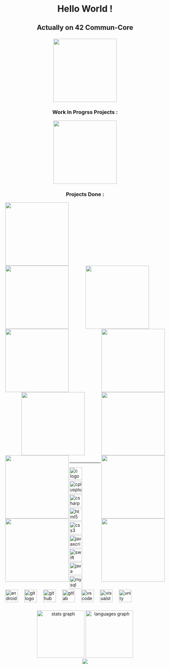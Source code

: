 
<h1  align="center">Hello World !</h1>

###

<h2  align="center">Actually on 42 Commun-Core</h2>

###

<div  align="center">
	<img  height="200"  src="https://github.com/ayogun/42-project-badges/blob/main/badges/common_coren.png" />
</div>

###

<h3  align="center">Work In Progrss Projects :</h3>
<div  align="center" class="inProgress">
	<img  height="200"  src="https://github.com/ayogun/42-project-badges/blob/main/badges/cppe.png" />
</div>

<div name="dones">
<h3  align="center">Projects Done :</h3>

<div align="center  name="cercle1">
<img  align="center"  height="200"  src="https://github.com/ayogun/42-project-badges/blob/main/badges/libftm.png"  href="https://github.com/LeSabreDeDieu/libft" />
</div>

<div align="center"  name="cercle2" >
<img  align="left"  height="200"  src="https://github.com/ayogun/42-project-badges/blob/main/badges/ft_printfe.png"  href="https://github.com/LeSabreDeDieu/ft_printf" />
<img  align="center"  height="200"  src="https://github.com/ayogun/42-project-badges/blob/main/badges/get_next_linee.png"  href="https://github.com/LeSabreDeDieu/gnl-42" />
<img  align="right"  height="200"  src="https://github.com/ayogun/42-project-badges/blob/main/badges/born2beroote.png"  href="" />
</div>

<div align="center"  name="cercle3" >
<img align="left" height="200"  src="https://github.com/ayogun/42-project-badges/blob/main/badges/push_swape.png"  href="https://github.com/LeSabreDeDieu/push_swap" />
<img align="center" height="200"  src="https://github.com/ayogun/42-project-badges/blob/main/badges/so_longm.png"  href="https://github.com/LeSabreDeDieu/so_long" />
<img align="right" height="200"  src="https://github.com/ayogun/42-project-badges/blob/main/badges/minitalkm.png"  href="https://github.com/LeSabreDeDieu/Minitalk" />
</div>

<div align="center" name="cercle4">
<img align="left" height="200"  src="https://github.com/ayogun/42-project-badges/blob/main/badges/minishellm.png"  href="https://github.com/LeSabreDeDieu/Minishell" />
<img align="right" height="200"  src="https://github.com/ayogun/42-project-badges/blob/main/badges/philosopherse.png"  href="https://github.com/LeSabreDeDieu/philosopher" />
</div>

<div align="center" name="cercle5">
<img align="left" height="200"  src="https://github.com/ayogun/42-project-badges/blob/main/badges/cub3dm.png"  href="" />
<img align="right" height="200"  src="https://github.com/ayogun/42-project-badges/blob/main/badges/netpracticem.png"  href="" />
</div>
</div>
 
###

---

<div  align="left">
<img  src="https://cdn.jsdelivr.net/gh/devicons/devicon/icons/c/c-original.svg"  height="40"  alt="c logo" />
<img  width="12" />
<img  src="https://cdn.jsdelivr.net/gh/devicons/devicon/icons/cplusplus/cplusplus-original.svg"  height="40"  alt="cplusplus logo" />
<img  width="12" />
<img  src="https://cdn.jsdelivr.net/gh/devicons/devicon/icons/csharp/csharp-original.svg"  height="40"  alt="csharp logo" />
<img  width="12" />
<img  src="https://cdn.jsdelivr.net/gh/devicons/devicon/icons/html5/html5-original.svg"  height="40"  alt="html5 logo" />
<img  width="12" />
<img  src="https://cdn.jsdelivr.net/gh/devicons/devicon/icons/css3/css3-original.svg"  height="40"  alt="css3 logo" />
<img  width="12" />
<img  src="https://cdn.jsdelivr.net/gh/devicons/devicon/icons/javascript/javascript-original.svg"  height="40"  alt="javascript logo" />
<img  width="12" />
<img  src="https://cdn.jsdelivr.net/gh/devicons/devicon/icons/swift/swift-original.svg"  height="40"  alt="swift logo" />
<img  width="12" />
<img  src="https://cdn.jsdelivr.net/gh/devicons/devicon/icons/java/java-original.svg"  height="40"  alt="java logo" />
<img  width="12" />
<img  src="https://cdn.jsdelivr.net/gh/devicons/devicon/icons/mysql/mysql-original.svg"  height="40"  alt="mysql logo" />
<img  width="12" />
<img  src="https://cdn.jsdelivr.net/gh/devicons/devicon/icons/androidstudio/androidstudio-original.svg"  height="40"  alt="androidstudio logo" />
<img  width="12" />
<img  src="https://cdn.jsdelivr.net/gh/devicons/devicon/icons/git/git-original.svg"  height="40"  alt="git logo" />
<img  width="12" />
<img  src="https://cdn.jsdelivr.net/gh/devicons/devicon/icons/github/github-original.svg"  height="40"  alt="github logo" />
<img  width="12" />
<img  src="https://cdn.jsdelivr.net/gh/devicons/devicon/icons/gitlab/gitlab-original.svg"  height="40"  alt="gitlab logo" />
<img  width="12" />
<img  src="https://cdn.jsdelivr.net/gh/devicons/devicon/icons/vscode/vscode-original.svg"  height="40"  alt="vscode logo" />
<img  width="12" />
<img  src="https://cdn.jsdelivr.net/gh/devicons/devicon/icons/visualstudio/visualstudio-plain.svg"  height="40"  alt="visualstudio logo" />
<img  width="12" />
<img  src="https://cdn.jsdelivr.net/gh/devicons/devicon/icons/unity/unity-original.svg"  height="40"  alt="unity logo" />
</div>

###

<div  align="center">
<img  src="https://github-readme-stats.vercel.app/api?username=LeSabreDeDieu&hide_title=false&hide_rank=false&show_icons=true&include_all_commits=true&count_private=true&disable_animations=false&theme=dracula&locale=en&hide_border=false&order=1"  height="150"  alt="stats graph" />
<img  src="https://github-readme-stats.vercel.app/api/top-langs?username=LeSabreDeDieu&locale=en&hide_title=false&layout=compact&card_width=320&langs_count=5&theme=dracula&hide_border=false&order=2"  height="150"  alt="languages graph" />
</div>

<div  align="center">
<img  src="https://profile-counter.glitch.me/LeSabreDeDieu/count.svg?" />
</div>

###
